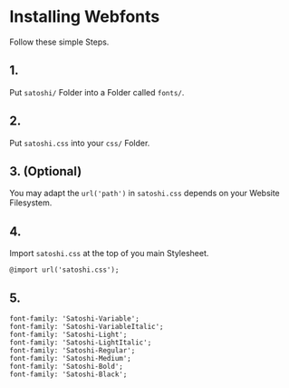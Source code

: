 # Installing Webfonts
Follow these simple Steps.

## 1.
Put `satoshi/` Folder into a Folder called `fonts/`.

## 2.
Put `satoshi.css` into your `css/` Folder.

## 3. (Optional)
You may adapt the `url('path')` in `satoshi.css` depends on your Website Filesystem.

## 4.
Import `satoshi.css` at the top of you main Stylesheet.

```
@import url('satoshi.css');
```

## 5.


```
font-family: 'Satoshi-Variable';
font-family: 'Satoshi-VariableItalic';
font-family: 'Satoshi-Light';
font-family: 'Satoshi-LightItalic';
font-family: 'Satoshi-Regular';
font-family: 'Satoshi-Medium';
font-family: 'Satoshi-Bold';
font-family: 'Satoshi-Black';
```

